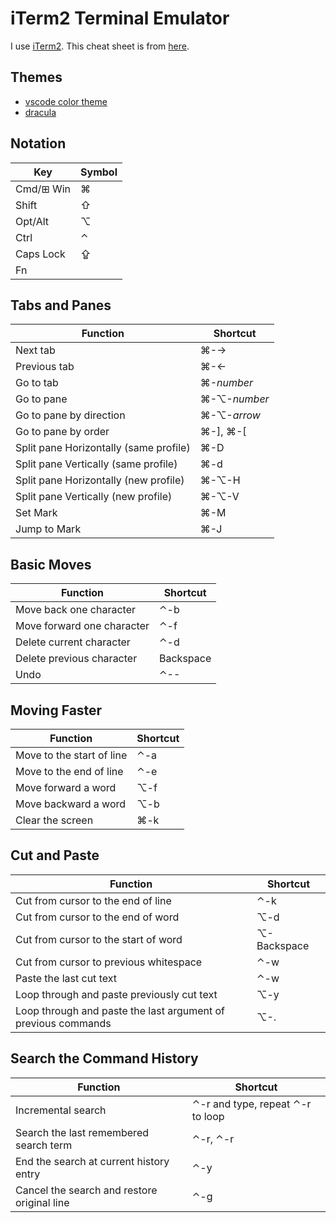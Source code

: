 # iTerm2 Terminal Emulator

I use [iTerm2](https://iterm2.com/). This cheat sheet is from
[here](https://github.com/vikashvverma/Goodies/blob/master/Shortcuts/Iterm2.md).

## Themes

* [vscode color theme](https://github.com/tallpants/vscode-theme-iterm2)
* [dracula](https://github.com/dracula/iterm)

## Notation

Key|Symbol
-|-
Cmd/⊞ Win|⌘
Shift|⇧
Opt/Alt|⌥
Ctrl|⌃
Caps Lock|⇪
Fn|

## Tabs and Panes

Function|Shortcut
--------|-------
Next tab | ⌘-→
Previous tab | ⌘-←
Go to tab | ⌘-_number_
Go to pane|⌘-⌥-_number_
Go to pane by direction|⌘-⌥-_arrow_
Go to pane by order| ⌘-], ⌘-[
Split pane Horizontally (same profile) | ⌘-D
Split pane Vertically (same profile) | ⌘-d
Split pane Horizontally (new profile) | ⌘-⌥-H
Split pane Vertically (new profile) | ⌘-⌥-V
Set Mark | ⌘-M
Jump to Mark | ⌘-J

## Basic Moves

Function|Shortcut
--------|--------
Move back one character | ⌃-b
Move forward one character | ⌃-f
Delete current character | ⌃-d
Delete previous character | Backspace
Undo | ⌃--

## Moving Faster

Function|Shortcut
--------|--------
Move to the start of line | ⌃-a
Move to the end of line | ⌃-e
Move forward a word | ⌥-f
Move backward a word | ⌥-b
Clear the screen | ⌘-k

## Cut and Paste

Function|Shortcut
--------|--------
Cut from cursor to the end of line | ⌃-k
Cut from cursor to the end of word | ⌥-d
Cut from cursor to the start of word | ⌥-Backspace
Cut from cursor to previous whitespace | ⌃-w
Paste the last cut text | ⌃-w
Loop through and paste previously cut text | ⌥-y
Loop through and paste the last argument of previous commands | ⌥-.

## Search the Command History

Function|Shortcut
--------|--------
Incremental search| ⌃-r and type, repeat ⌃-r to loop
Search the last remembered search term | ⌃-r, ⌃-r
End the search at current history entry | ⌃-y
Cancel the search and restore original line | ⌃-g
